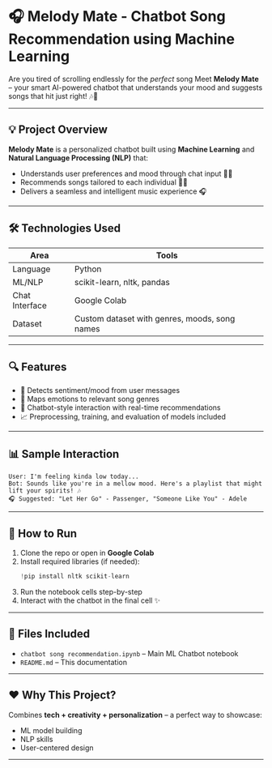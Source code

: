 # 🎧 Melody Mate - Chatbot Song Recommendation using Machine Learning

Are you tired of scrolling endlessly for the *perfect* song 
Meet **Melody Mate** – your smart AI-powered chatbot that understands your mood and suggests songs that hit just right! 🎶💬

---

## 💡 Project Overview

**Melody Mate** is a personalized chatbot built using **Machine Learning** and **Natural Language Processing (NLP)** that:
- Understands user preferences and mood through chat input 🤖🧠
- Recommends songs tailored to each individual 🎵✨
- Delivers a seamless and intelligent music experience 🎧

---

## 🛠️ Technologies Used

| Area | Tools |
|------|-------|
| Language | Python |
| ML/NLP | scikit-learn, nltk, pandas |
| Chat Interface | Google Colab |
| Dataset | Custom dataset with genres, moods, song names |

---

## 🔍 Features

- 🧠 Detects sentiment/mood from user messages
- 🎵 Maps emotions to relevant song genres
- 💬 Chatbot-style interaction with real-time recommendations
- 📈 Preprocessing, training, and evaluation of models included

---

## 📊 Sample Interaction

```
User: I'm feeling kinda low today...
Bot: Sounds like you're in a mellow mood. Here's a playlist that might lift your spirits! 🎶
🎧 Suggested: "Let Her Go" - Passenger, "Someone Like You" - Adele
```

---

## 🚀 How to Run

1. Clone the repo or open in **Google Colab**
2. Install required libraries (if needed):
   ```python
   !pip install nltk scikit-learn
   ```
3. Run the notebook cells step-by-step
4. Interact with the chatbot in the final cell ✨

---

## 📂 Files Included

- `chatbot song recommendation.ipynb` – Main ML Chatbot notebook
- `README.md` – This documentation

---

## ❤️ Why This Project?

Combines **tech + creativity + personalization** – a perfect way to showcase:
- ML model building
- NLP skills
- User-centered design

---

